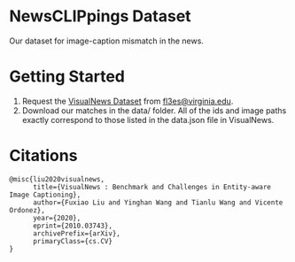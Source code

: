 # NewsCLIPpings Dataset

Our dataset for image-caption mismatch in the news.

# Getting Started
<!-- Set up MMF
```
pip install -r requirements.txt --extra-index-url https://download.pytorch.org/whl/torch_stable.html
```
 -->
1. Request the [VisualNews Dataset](https://github.com/FuxiaoLiu/VisualNews-Repository) from fl3es@virginia.edu.
2. Download our matches in the data/ folder. All of the ids and image paths exactly correspond to those listed in the data.json file in VisualNews.

<!-- 3. Example command for training / finetuning with MMF.
```
MMF_USER_DIR="." nohup mmf_run config="./configs/experiments/clip.yaml" model=clip dataset=foil run_type=train > clip_train.out &
``` -->

# Citations
<!-- @misc{singh2020mmf,
  author =       {Singh, Amanpreet and Goswami, Vedanuj and Natarajan, Vivek and Jiang, Yu and Chen, Xinlei and Shah, Meet and
                 Rohrbach, Marcus and Batra, Dhruv and Parikh, Devi},
  title =        {MMF: A multimodal framework for vision and language research},
  howpublished = {\url{https://github.com/facebookresearch/mmf}},
  year =         {2020}
}
 -->
```
@misc{liu2020visualnews,
      title={VisualNews : Benchmark and Challenges in Entity-aware Image Captioning}, 
      author={Fuxiao Liu and Yinghan Wang and Tianlu Wang and Vicente Ordonez},
      year={2020},
      eprint={2010.03743},
      archivePrefix={arXiv},
      primaryClass={cs.CV}
}
```